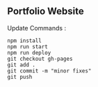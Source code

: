 ## Portfolio Website 
Update Commands :
```
npm install
npm run start
npm run deploy
git checkout gh-pages
git add .
git commit -m "minor fixes"
git push
```
